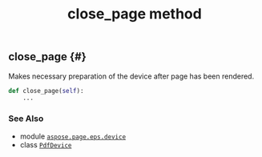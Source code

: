﻿---
title: close_page method
second_title: Aspose.Page for Python via .NET API References
description: 
type: docs
weight: 20
url: /python-net/aspose.page.eps.device/pdfdevice/close_page/
is_root: false
---

## close_page {#}

Makes necessary preparation of the device after page has been rendered.



```python
def close_page(self):
    ...
```





### See Also
* module [`aspose.page.eps.device`](../../)
* class [`PdfDevice`](/page/python-net/aspose.page.eps.device/pdfdevice)
